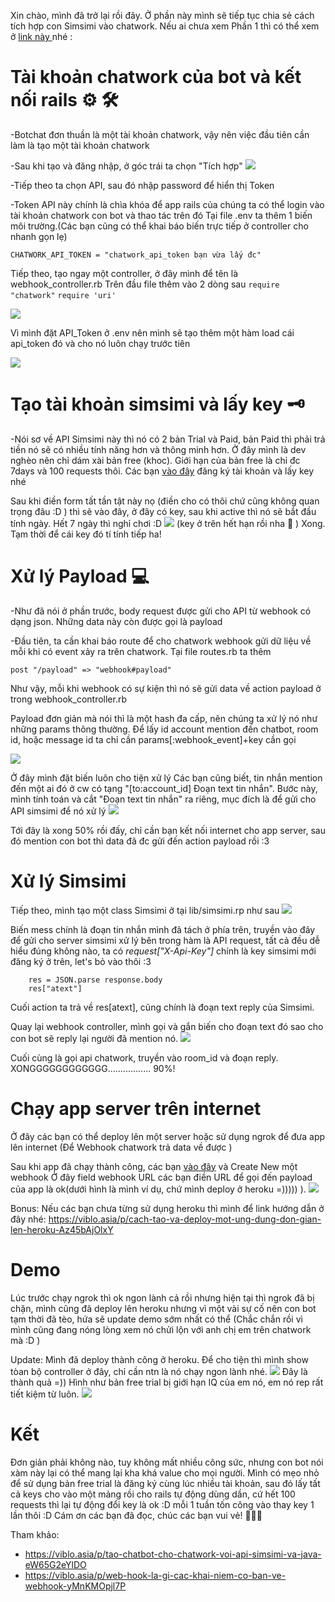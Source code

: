 Xin chào, mình đã trở lại rồi đây. Ở phần này mình sẽ tiếp tục chia sẻ cách tích hợp con Simsimi vào chatwork. Nếu ai chưa xem Phần 1 thì có thể xem ở [link này ](https://viblo.asia/p/chatwork-webhook-tich-hop-ai-simsimi-vao-chatwork-phan-1-Ljy5VmMklra)nhé :
# Tài khoản chatwork của bot và kết nối rails :gear: :hammer_and_wrench:
-Botchat đơn thuần là một tài khoản chatwork, vậy nên việc đầu tiên cần làm là tạo một tài khoản chatwork

-Sau khi tạo và đăng nhập, ở góc trái ta chọn "Tích hợp"
![](https://images.viblo.asia/ac7963f5-733d-48b2-ab5f-203072360c90.png)

-Tiếp theo ta chọn API, sau đó nhập password để hiển thị Token

-Token API này chính là chìa khóa để app rails của chúng ta có thể login vào tài khoản chatwork con bot và thao tác trên đó
Tại file .env ta thêm 1 biến môi trường.(Các bạn cũng có thể khai báo biến trực tiếp ở controller cho nhanh gọn lẹ)
```
CHATWORK_API_TOKEN = "chatwork_api_token bạn vừa lấy đc"
```

Tiếp theo, tạo ngay một controller, ở đây mình để tên là webhook_controller.rb
Trên đầu file thêm vào 2 dòng sau
`require "chatwork"`
`require 'uri'`

![](https://images.viblo.asia/fe25a9a2-02fd-445a-9fe2-2cf980778440.png)

Vì mình đặt API_Token ở .env nên mình sẽ tạo thêm một hàm load cái api_token đó và cho nó luôn chạy trước tiên

![](https://images.viblo.asia/2737b0d4-30c1-4109-925d-68bcf829213d.png)

# Tạo tài khoản simsimi và lấy key :old_key:
-Nói sơ về API Simsimi này thì nó có 2 bản Trial và Paid, bản Paid thì phải trả tiền nó sẽ có nhiều tính năng hơn và thông minh hơn. Ở đây mình là dev nghèo nên chỉ dám xài bản free (khoc). Giới hạn của bản free là chỉ đc 7days và 100 requests thôi. 
Các bạn [vào đây](http://developer.simsimi.com/api) đăng ký tài khoản và lấy key nhé

Sau khi điền form tất tần tật này nọ (điền cho có thôi chứ cũng không quan trọng đâu :D ) thì sẽ vào đây, ở đây có key, sau khi active thì nó sẽ bắt đầu tính ngày. Hết 7 ngày thì nghỉ chơi :D
![](https://images.viblo.asia/1c494202-79a6-44f0-a686-efc9139f0cdb.png)
(key ở trên hết hạn rồi nha :rofl: )
Xong. Tạm thời để cái key đó tí tính tiếp ha!
# Xử lý Payload :computer:
-Như đã nói ở phần trước, body request được gửi cho API từ webhook có dạng json. Những data này còn được gọi là payload

-Đầu tiên, ta cần khai báo route để cho chatwork webhook gửi dữ liệu về mỗi khi có event xảy ra trên chatwork. Tại file routes.rb ta thêm
```
post "/payload" => "webhook#payload"
```

Như vậy, mỗi khi webhook có sự kiện thì nó sẽ gửi data về action payload ở trong webhook_controller.rb
    
Payload đơn giản mà nói thì là một hash đa cấp, nên chúng ta xử lý nó như những params thông thường. Để lấy id account mention đến chatbot, room id, hoặc message id ta chỉ cần params[:webhook_event]+key cần gọi

![](https://images.viblo.asia/8df77405-952c-43f1-8b2b-32e2e517312a.png)

Ở đây mình đặt biến luôn cho tiện xử lý
Các bạn cũng biết, tin nhắn mention đến một ai đó ở cw có tạng "[to:account_id] Đoạn text tin nhắn". Bước này, mình tính toán và cắt "Đoạn text tin nhắn" ra riêng, mục đích là để gửi cho API simsimi để nó xử lý
![](https://images.viblo.asia/f759c3cb-1fb7-4701-8247-edee15230234.png)

Tới đây là xong 50% rồi đấy, chỉ cần bạn kết nối internet cho app server, sau đó mention con bot thì data đã đc gửi đến action payload rồi :3 

# Xử lý Simsimi
Tiếp theo, mình tạo một class Simsimi ở tại lib/simsimi.rp như sau
![](https://images.viblo.asia/e7233aa6-515f-4fe6-a91c-ca953535d918.png)

Biến mess chính là đoạn tin nhắn mình đã tách ở phía trên, truyền vào đây để gửi cho server simsimi xử lý
bên trong hàm là API request, tất cả đều dễ hiểu đúng không nào, ta có *request["X-Api-Key"]* chính là key simsimi mới đăng ký ở trên, let's bỏ vào thôi :3 

```
    res = JSON.parse response.body
    res["atext"]
```
Cuối action ta trả về res[atext], cũng chính là đoạn text reply của Simsimi.

Quay lại webhook controller, mình gọi và gắn biến cho đoạn text đó sao cho con bot sẽ reply lại người đã mention nó.
![](https://images.viblo.asia/7ed424f8-4637-4087-b8ac-9a04c510ab45.png)

Cuối cùng là gọi api chatwork, truyền vào room_id và đoạn reply. XONGGGGGGGGGGGG................. 90%!

# Chạy app server trên internet 
Ở đây các bạn có thể deploy lên một server hoặc sử dụng ngrok để đưa app lên internet (Để Webhook chatwork trả data về được )

Sau khi app đã chạy thành công, các bạn [vào đây](https://www.chatwork.com/service/packages/chatwork/subpackages/webhook/list.php) và Create New một webhook
Ở đây field webhook URL các bạn điền URL để gọi đến payload của app là ok(dưới hình là mình ví dụ, chứ mình deploy ở heroku =))))) ).
![](https://images.viblo.asia/8a1ca42d-d6ca-42bb-9f81-943f43eaa945.png)


Bonus: Nếu các bạn chưa từng sử dụng heroku thì mình để link hướng dẫn ở đây nhé: https://viblo.asia/p/cach-tao-va-deploy-mot-ung-dung-don-gian-len-heroku-Az45bAjOlxY
# Demo
Lúc trước chạy ngrok thì ok ngon lành cả rồi nhưng hiện tại thì ngrok đã bị chặn, mình cũng đã deploy lên heroku nhưng vì một vài sự cố  nên con bot tạm thời đã tèo, hứa sẽ update demo sớm nhất có thể (Chắc chắn rồi vì mình cũng đang nóng lòng xem nó chửi lộn với anh chị em trên chatwork mà :D )

Update: Mình đã deploy thành công ở heroku. Để cho tiện thì mình show tòan bộ controller ở đây, chỉ cần ntn là nó chạy ngon lành nhé. 
![](https://images.viblo.asia/4f67f891-e6de-4478-b998-8ed85af60a90.png)
Đây là thành quả =)) Hình như bản free trial bị giới hạn IQ của em nó, em nó rep rất tiết kiệm từ luôn.
![](https://images.viblo.asia/127a4756-60be-4f56-9461-48cebd15e39d.png)

# Kết 
Đơn giản phải không nào, tuy không mất nhiều công sức, nhưng con bot nói xàm này lại có thể mang lại kha khá value cho mọi người. Mình có mẹo nhỏ để sử dụng bản free trial là đăng ký cùng lúc nhiều tài khoản, sau đó lấy tất cả keys cho vào một mảng rồi cho rails tự động dùng dần, cứ hết 100 requests thì lại tự động đổi key là ok :D mỗi 1 tuần tốn công vào thay key 1 lần thôi :D
Cám ơn các bạn đã đọc, chúc các bạn vui vẻ! :sunflower::sunflower::sunflower:

Tham khảo: 
- https://viblo.asia/p/tao-chatbot-cho-chatwork-voi-api-simsimi-va-java-eW65G2eYlDO
- https://viblo.asia/p/web-hook-la-gi-cac-khai-niem-co-ban-ve-webhook-yMnKMOpjl7P